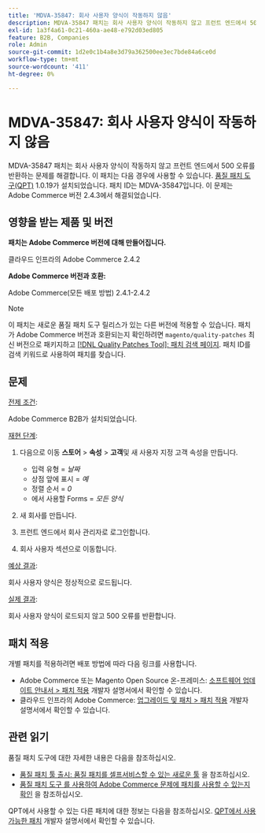 ```yaml
---
title: 'MDVA-35847: 회사 사용자 양식이 작동하지 않음'
description: MDVA-35847 패치는 회사 사용자 양식이 작동하지 않고 프런트 엔드에서 500 오류를 반환하는 문제를 해결합니다. 이 패치는 [Quality Patches Tool (QPT)](/help/announcements/adobe-commerce-announcements/magento-quality-patches-released-new-tool-to-self-serve-quality-patches.md) 1.0.19가 설치된 경우 사용할 수 있습니다. 패치 ID는 MDVA-35847입니다. 이 문제는 Adobe Commerce 버전 2.4.3에서 해결되었습니다.
exl-id: 1a3f4a61-0c21-460a-ae48-e792d03ed805
feature: B2B, Companies
role: Admin
source-git-commit: 1d2e0c1b4a8e3d79a362500ee3ec7bde84a6ce0d
workflow-type: tm+mt
source-wordcount: '411'
ht-degree: 0%

---
```


# MDVA-35847: 회사 사용자 양식이 작동하지 않음

MDVA-35847 패치는 회사 사용자 양식이 작동하지 않고 프런트 엔드에서 500 오류를 반환하는 문제를 해결합니다. 이 패치는 다음 경우에 사용할 수 있습니다. [품질 패치 도구(QPT)](/help/announcements/adobe-commerce-announcements/magento-quality-patches-released-new-tool-to-self-serve-quality-patches.md) 1.0.19가 설치되었습니다. 패치 ID는 MDVA-35847입니다. 이 문제는 Adobe Commerce 버전 2.4.3에서 해결되었습니다.

## 영향을 받는 제품 및 버전

**패치는 Adobe Commerce 버전에 대해 만들어집니다.**

클라우드 인프라의 Adobe Commerce 2.4.2

**Adobe Commerce 버전과 호환:**

Adobe Commerce(모든 배포 방법) 2.4.1-2.4.2

>[!NOTE]
>
>이 패치는 새로운 품질 패치 도구 릴리스가 있는 다른 버전에 적용할 수 있습니다. 패치가 Adobe Commerce 버전과 호환되는지 확인하려면 `magento/quality-patches` 최신 버전으로 패키지하고 [[!DNL Quality Patches Tool]: 패치 검색 페이지](https://devdocs.magento.com/quality-patches/tool.html#patch-grid). 패치 ID를 검색 키워드로 사용하여 패치를 찾습니다.

## 문제

<u>전제 조건</u>:

Adobe Commerce B2B가 설치되었습니다.

<u>재현 단계</u>:

1. 다음으로 이동 **스토어** > **속성** > **고객**&#x200B;및 새 사용자 지정 고객 속성을 만듭니다.

   * 입력 유형 = *날짜*
   * 상점 앞에 표시 = *예*
   * 정렬 순서 = *0*
   * 에서 사용할 Forms = *모든 양식*

1. 새 회사를 만듭니다.
1. 프런트 엔드에서 회사 관리자로 로그인합니다.
1. 회사 사용자 섹션으로 이동합니다.

<u>예상 결과</u>:

회사 사용자 양식은 정상적으로 로드됩니다.

<u>실제 결과</u>:

회사 사용자 양식이 로드되지 않고 500 오류를 반환합니다.

## 패치 적용

개별 패치를 적용하려면 배포 방법에 따라 다음 링크를 사용합니다.

* Adobe Commerce 또는 Magento Open Source 온-프레미스: [소프트웨어 업데이트 안내서 > 패치 적용](https://devdocs.magento.com/guides/v2.4/comp-mgr/patching/mqp.html) 개발자 설명서에서 확인할 수 있습니다.
* 클라우드 인프라의 Adobe Commerce: [업그레이드 및 패치 > 패치 적용](https://devdocs.magento.com/cloud/project/project-patch.html) 개발자 설명서에서 확인할 수 있습니다.

## 관련 읽기

품질 패치 도구에 대한 자세한 내용은 다음을 참조하십시오.

* [품질 패치 툴 출시: 품질 패치를 셀프서비스할 수 있는 새로운 툴](/help/announcements/adobe-commerce-announcements/magento-quality-patches-released-new-tool-to-self-serve-quality-patches.md) 을 참조하십시오.
* [품질 패치 도구 를 사용하여 Adobe Commerce 문제에 패치를 사용할 수 있는지 확인](/help/support-tools/patches-available-in-qpt-tool/check-patch-for-magento-issue-with-magento-quality-patches.md) 을 참조하십시오.

QPT에서 사용할 수 있는 다른 패치에 대한 정보는 다음을 참조하십시오. [QPT에서 사용 가능한 패치](https://devdocs.magento.com/quality-patches/tool.html#patch-grid) 개발자 설명서에서 확인할 수 있습니다.
